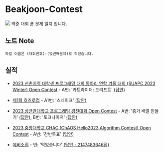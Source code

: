 # Beakjoon-Contest
<img src="https://img.shields.io/badge/Python-3776AB?style=flat&logo=Python&logoColor=white"/>
백준 대회 푼 문제 일지 입니다.

## 노트 Note
    파일 이름은 (대회번호)-(몇번째문제)로 적었습니다.

## 실적
- <a href='https://www.acmicpc.net/contest/view/951'>2023 신촌지역 대학생 프로그래밍 대회 동아리 연합 겨울 대회 (SUAPC 2023 Winter) Open Contest</a> - A번: '카트라이더: 드리프트' <a href='https://github.com/happydm09/Beakjoon-Contest/blob/main/951-1(A).py'>(답안)</a>

- <a href='https://www.acmicpc.net/contest/view/956'>제1회 흐즈로컵</a> - A1번: '스네이크' <a href='https://github.com/happydm09/Beakjoon-Contest/blob/main/956-1(A1).py'>(답안)</a>

- <a href='https://www.acmicpc.net/contest/view/958'>2023 성균관대학교 프로그래밍 경진대회 Open Contest</a> - A번: '증가 배열 만들기' <a href='https://github.com/happydm09/Beakjoon-Contest/blob/main/958-1(A).py'>(답안)</a>, B번: '토크나이저' <a href='https://github.com/happydm09/Beakjoon-Contest/blob/main/958-2(B).py'>(답안)</a>

- <a href='https://www.acmicpc.net/contest/view/960'>2023 중앙대학교 CHAC (ChAOS Hello2023 Algorithm Contest) Open Contest</a> - A번: '찬반투표' <a href='https://github.com/happydm09/Beakjoon-Contest/blob/main/960-1(A).py'>(답안)</a>

- <a href='https://www.acmicpc.net/contest/view/971'>예비소집</a> - 번: '먹었습니다' <a href='https://github.com/happydm09/Beakjoon-Contest/blob/main/971-1().txt'>(답안 - 2147483646점)</a>



